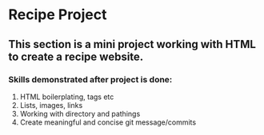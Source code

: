 # Recipe Project

## This section is a mini project working with HTML to create a recipe website.

### Skills demonstrated after project is done:

1. HTML boilerplating, tags etc
2. Lists, images, links
3. Working with directory and pathings
4. Create meaningful and concise git message/commits